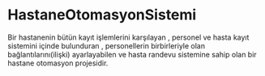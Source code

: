 # HastaneOtomasyonSistemi
Bir hastanenin bütün kayıt işlemlerini karşılayan , personel ve hasta kayıt sistemini içinde bulunduran , personellerin birbirleriyle olan bağlantılarını(ilişki) ayarlayabilen ve hasta randevu sistemine sahip olan bir hastane otomasyon projesidir.
